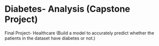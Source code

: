 # Diabetes- Analysis (Capstone Project)
Final Project- Healthcare (Build a model to accurately predict whether the patients in the dataset have diabetes or not.)

